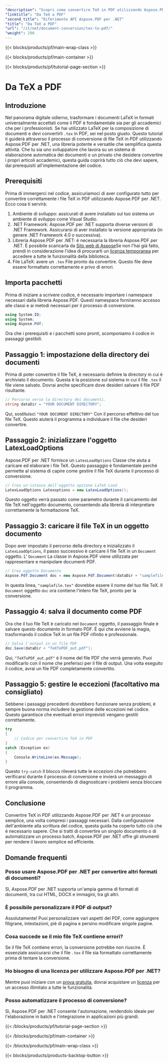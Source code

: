 ```yaml
---
"description": "Scopri come convertire TeX in PDF utilizzando Aspose.PDF per .NET con questa guida dettagliata e passo passo. Perfetta per sviluppatori e professionisti della documentazione."
"linktitle": "Da TeX a PDF"
"second_title": "Riferimento API Aspose.PDF per .NET"
"title": "Da TeX a PDF"
"url": "/it/net/document-conversion/tex-to-pdf/"
"weight": 290
---
```


{{< blocks/products/pf/main-wrap-class >}}

{{< blocks/products/pf/main-container >}}

{{< blocks/products/pf/tutorial-page-section >}}

# Da TeX a PDF

## Introduzione

Nel panorama digitale odierno, trasformare i documenti LaTeX in formati universalmente accettati come il PDF è fondamentale sia per gli accademici che per i professionisti. Se hai utilizzato LaTeX per la composizione di documenti e devi convertirli `.tex` in PDF, sei nel posto giusto. Questo tutorial ti guiderà attraverso il processo di conversione di file TeX in PDF utilizzando Aspose.PDF per .NET, una libreria potente e versatile che semplifica questa attività. Che tu sia uno sviluppatore che lavora su un sistema di elaborazione automatica dei documenti o un privato che desidera convertire i propri articoli accademici, questa guida coprirà tutto ciò che devi sapere, dai prerequisiti all'implementazione del codice.

## Prerequisiti

Prima di immergerci nel codice, assicuriamoci di aver configurato tutto per convertire correttamente i file TeX in PDF utilizzando Aspose.PDF per .NET. Ecco cosa ti servirà:

1. Ambiente di sviluppo: assicurati di avere installato sul tuo sistema un ambiente di sviluppo come Visual Studio.
2. .NET Framework: Aspose.PDF per .NET supporta diverse versioni di .NET Framework. Assicurarsi di aver installato la versione appropriata (in genere .NET Framework 4.0 o successiva).
3. Libreria Aspose.PDF per .NET: è necessaria la libreria Aspose.PDF per .NET. È possibile scaricarla da [Sito web di Aspose](https://releases.aspose.com/pdf/net/)Se non l'hai già fatto, prendi in considerazione l'idea di procurarti un [licenza temporanea](https://purchase.aspose.com/temporary-license/) per accedere a tutte le funzionalità della biblioteca.
4. File LaTeX: avere un `.tex` File pronto da convertire. Questo file deve essere formattato correttamente e privo di errori.

## Importa pacchetti

Prima di iniziare a scrivere codice, è necessario importare i namespace necessari dalla libreria Aspose.PDF. Questi namespace forniranno accesso alle classi e ai metodi necessari per il processo di conversione.

```csharp
using System.IO;
using System;
using Aspose.Pdf;
```

Ora che i prerequisiti e i pacchetti sono pronti, scomponiamo il codice in passaggi gestibili.

## Passaggio 1: impostazione della directory dei documenti

Prima di poter convertire il file TeX, è necessario definire la directory in cui è archiviato il documento. Questa è la posizione sul sistema in cui il file `.tex` il file viene salvato. Dovrai anche specificare dove desideri salvare il file PDF risultante.

```csharp
// Percorso verso la directory dei documenti.
string dataDir = "YOUR DOCUMENT DIRECTORY";
```

Qui, sostituisci `"YOUR DOCUMENT DIRECTORY"` Con il percorso effettivo del tuo file TeX. Questo aiuterà il programma a individuare il file che desideri convertire.

## Passaggio 2: inizializzare l'oggetto LatexLoadOptions

Aspose.PDF per .NET fornisce un `LatexLoadOptions` Classe che aiuta a caricare ed elaborare i file TeX. Questo passaggio è fondamentale perché permette al sistema di capire come gestire il file TeX durante il processo di conversione.

```csharp
// Crea un'istanza dell'oggetto opzione LaTeX Load
LatexLoadOptions Latexoptions = new LatexLoadOptions();
```

Questo oggetto verrà passato come parametro durante il caricamento del file TeX nell'oggetto documento, consentendo alla libreria di interpretare correttamente la formattazione TeX.

## Passaggio 3: caricare il file TeX in un oggetto documento

Dopo aver impostato il percorso della directory e inizializzato il `LatexLoadOptions`, il passo successivo è caricare il file TeX in un `Document` oggetto. L' `Document` La classe in Aspose.PDF viene utilizzata per rappresentare e manipolare documenti PDF. 

```csharp
// Crea oggetto Documento
Aspose.Pdf.Document doc = new Aspose.Pdf.Document(dataDir + "samplefile.tex", Latexoptions);
```

In questa linea, `"samplefile.tex"` dovrebbe essere il nome del tuo file TeX. Il `Document` oggetto `doc` ora contiene l'intero file TeX, pronto per la conversione.

## Passaggio 4: salva il documento come PDF

Ora che il tuo file TeX è caricato nel `Document` oggetto, il passaggio finale è salvare questo documento in formato PDF. È qui che avviene la magia, trasformando il codice TeX in un file PDF rifinito e professionale.

```csharp
// Salva l'output in un file PDF
doc.Save(dataDir + "TeXToPDF_out.pdf");
```

Qui, `"TeXToPDF_out.pdf"` è il nome del file PDF che verrà generato. Puoi modificarlo con il nome che preferisci per il file di output. Una volta eseguito il codice, avrai un file PDF completamente convertito.

## Passaggio 5: gestire le eccezioni (facoltativo ma consigliato)

Sebbene i passaggi precedenti dovrebbero funzionare senza problemi, è sempre buona norma includere la gestione delle eccezioni nel codice. Questo garantisce che eventuali errori imprevisti vengano gestiti correttamente.

```csharp
try
{
    // Codice per convertire TeX in PDF
}
catch (Exception ex)
{
    Console.WriteLine(ex.Message);
}
```

Questo `try-catch` Il blocco rileverà tutte le eccezioni che potrebbero verificarsi durante il processo di conversione e invierà un messaggio di errore alla console, consentendo di diagnosticare i problemi senza bloccare il programma.

## Conclusione

Convertire TeX in PDF utilizzando Aspose.PDF per .NET è un processo semplice, una volta compresi i passaggi necessari. Dalla configurazione dell'ambiente alla scrittura del codice, questa guida ha coperto tutto ciò che è necessario sapere. Che si tratti di convertire un singolo documento o di automatizzare un processo batch, Aspose.PDF per .NET offre gli strumenti per rendere il lavoro semplice ed efficiente.

## Domande frequenti

### Posso usare Aspose.PDF per .NET per convertire altri formati di documenti?
Sì, Aspose.PDF per .NET supporta un'ampia gamma di formati di documenti, tra cui HTML, DOCX e immagini, tra gli altri.

### È possibile personalizzare il PDF di output?
Assolutamente! Puoi personalizzare vari aspetti del PDF, come aggiungere filigrane, intestazioni, piè di pagina e persino modificare singole pagine.

### Cosa succede se il mio file TeX contiene errori?
Se il file TeX contiene errori, la conversione potrebbe non riuscire. È essenziale assicurarsi che il file `.tex` il file sia formattato correttamente prima di tentare la conversione.

### Ho bisogno di una licenza per utilizzare Aspose.PDF per .NET?
Mentre puoi iniziare con un [prova gratuita](https://releases.aspose.com/), dovrai acquistare un [licenza](https://purchase.aspose.com/buy) per un accesso illimitato a tutte le funzionalità.

### Posso automatizzare il processo di conversione?
Sì, Aspose.PDF per .NET consente l'automazione, rendendolo ideale per l'elaborazione in batch e l'integrazione in applicazioni più grandi.

{{< /blocks/products/pf/tutorial-page-section >}}

{{< /blocks/products/pf/main-container >}}

{{< /blocks/products/pf/main-wrap-class >}}

{{< blocks/products/products-backtop-button >}}